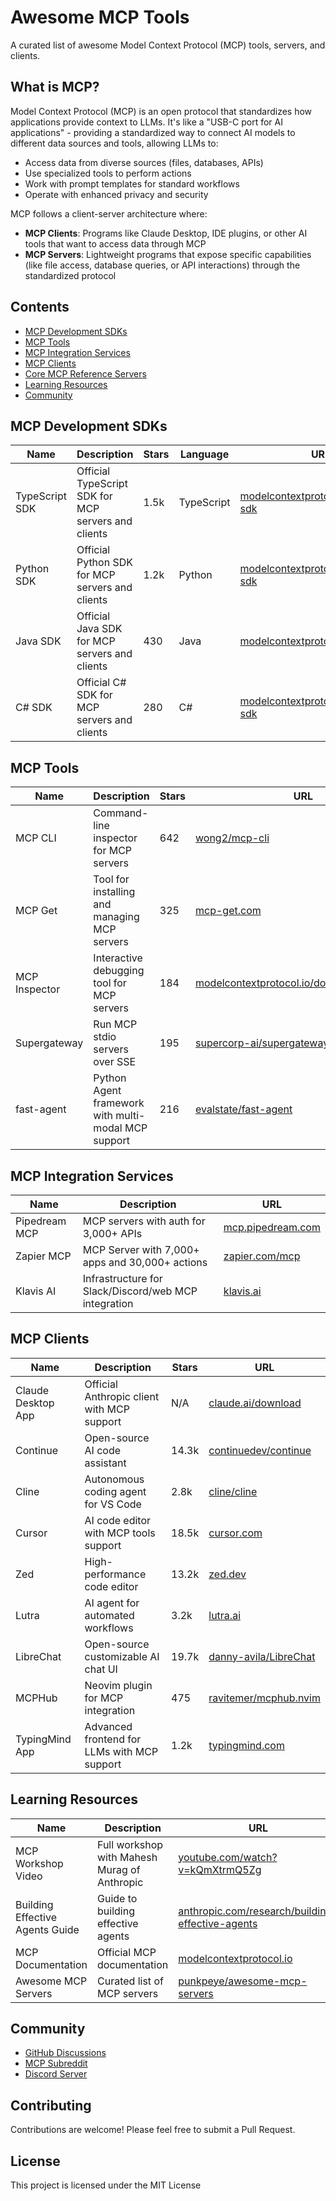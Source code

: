 # Awesome MCP Tools

A curated list of awesome Model Context Protocol (MCP) tools, servers, and clients.

## What is MCP?

Model Context Protocol (MCP) is an open protocol that standardizes how applications provide context to LLMs. It's like a "USB-C port for AI applications" - providing a standardized way to connect AI models to different data sources and tools, allowing LLMs to:

- Access data from diverse sources (files, databases, APIs)
- Use specialized tools to perform actions
- Work with prompt templates for standard workflows
- Operate with enhanced privacy and security

MCP follows a client-server architecture where:
- **MCP Clients**: Programs like Claude Desktop, IDE plugins, or other AI tools that want to access data through MCP
- **MCP Servers**: Lightweight programs that expose specific capabilities (like file access, database queries, or API interactions) through the standardized protocol

## Contents

- [MCP Development SDKs](#mcp-development-sdks)
- [MCP Tools](#mcp-tools)
- [MCP Integration Services](#mcp-integration-services)
- [MCP Clients](#mcp-clients)
- [Core MCP Reference Servers](mcp-servers.md)
- [Learning Resources](#learning-resources)
- [Community](#community)

## MCP Development SDKs

| Name | Description | Stars | Language | URL |
|------|-------------|-------|----------|-----|
| TypeScript SDK | Official TypeScript SDK for MCP servers and clients | 1.5k | TypeScript | [modelcontextprotocol/typescript-sdk](https://github.com/modelcontextprotocol/typescript-sdk) |
| Python SDK | Official Python SDK for MCP servers and clients | 1.2k | Python | [modelcontextprotocol/python-sdk](https://github.com/modelcontextprotocol/python-sdk) |
| Java SDK | Official Java SDK for MCP servers and clients | 430 | Java | [modelcontextprotocol/java-sdk](https://github.com/modelcontextprotocol/java-sdk) |
| C# SDK | Official C# SDK for MCP servers and clients | 280 | C# | [modelcontextprotocol/csharp-sdk](https://github.com/modelcontextprotocol/csharp-sdk) |

## MCP Tools

| Name | Description | Stars | URL |
|------|-------------|-------|-----|
| MCP CLI | Command-line inspector for MCP servers | 642 | [wong2/mcp-cli](https://github.com/wong2/mcp-cli) |
| MCP Get | Tool for installing and managing MCP servers | 325 | [mcp-get.com](https://mcp-get.com) |
| MCP Inspector | Interactive debugging tool for MCP servers | 184 | [modelcontextprotocol.io/docs/tools/inspector](https://modelcontextprotocol.io/docs/tools/inspector) |
| Supergateway | Run MCP stdio servers over SSE | 195 | [supercorp-ai/supergateway](https://github.com/supercorp-ai/supergateway) |
| fast-agent | Python Agent framework with multi-modal MCP support | 216 | [evalstate/fast-agent](https://github.com/evalstate/fast-agent) |

## MCP Integration Services

| Name | Description | URL |
|------|-------------|-----|
| Pipedream MCP | MCP servers with auth for 3,000+ APIs | [mcp.pipedream.com](https://mcp.pipedream.com) |
| Zapier MCP | MCP Server with 7,000+ apps and 30,000+ actions | [zapier.com/mcp](https://zapier.com/mcp) |
| Klavis AI | Infrastructure for Slack/Discord/web MCP integration | [klavis.ai](https://klavis.ai) |

## MCP Clients

| Name | Description | Stars | URL |
|------|-------------|-------|-----|
| Claude Desktop App | Official Anthropic client with MCP support | N/A | [claude.ai/download](https://claude.ai/download) |
| Continue | Open-source AI code assistant | 14.3k | [continuedev/continue](https://github.com/continuedev/continue) |
| Cline | Autonomous coding agent for VS Code | 2.8k | [cline/cline](https://github.com/cline/cline) |
| Cursor | AI code editor with MCP tools support | 18.5k | [cursor.com](https://cursor.com) |
| Zed | High-performance code editor | 13.2k | [zed.dev](https://zed.dev) |
| Lutra | AI agent for automated workflows | 3.2k | [lutra.ai](https://lutra.ai) |
| LibreChat | Open-source customizable AI chat UI | 19.7k | [danny-avila/LibreChat](https://github.com/danny-avila/LibreChat) |
| MCPHub | Neovim plugin for MCP integration | 475 | [ravitemer/mcphub.nvim](https://github.com/ravitemer/mcphub.nvim) |
| TypingMind App | Advanced frontend for LLMs with MCP support | 1.2k | [typingmind.com](https://typingmind.com) |

## Learning Resources

| Name | Description | URL |
|------|-------------|-----|
| MCP Workshop Video | Full workshop with Mahesh Murag of Anthropic | [youtube.com/watch?v=kQmXtrmQ5Zg](https://youtube.com/watch?v=kQmXtrmQ5Zg) |
| Building Effective Agents Guide | Guide to building effective agents | [anthropic.com/research/building-effective-agents](https://anthropic.com/research/building-effective-agents) |
| MCP Documentation | Official MCP documentation | [modelcontextprotocol.io](https://modelcontextprotocol.io) |
| Awesome MCP Servers | Curated list of MCP servers | [punkpeye/awesome-mcp-servers](https://github.com/punkpeye/awesome-mcp-servers) |

## Community

- [GitHub Discussions](https://github.com/orgs/modelcontextprotocol/discussions)
- [MCP Subreddit](https://reddit.com/r/mcp)
- [Discord Server](https://discord.gg/mcp-community)

## Contributing

Contributions are welcome! Please feel free to submit a Pull Request.

## License

This project is licensed under the MIT License
